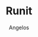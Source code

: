 ---
author: Angelos
title: Runit
year: 2004
image_url: /images/Runit.png
caption: Το Runit επικεντρώνεται στο να είναι μια μικρή, αρθρωτή και φορητή βάση κώδικα. Στο ρόλο init, το Runit χωρίζεται σε τρία στάδια εφάπαξ αρχικοποίηση, εποπτεία διεργασιών και διακοπή ή επανεκκίνηση. Ενώ το πρώτο και το τρίτο στάδιο πρέπει να προσαρμόζονται στο συγκεκριμένο λειτουργικό σύστημα στο οποίο εκτελούνται, το δεύτερο στάδιο είναι φορητό σε όλα τα συμβατά με το POSIX λειτουργικά συστήματα. Τα 3 στάδια μπορούν να ρυθμιστούν μέσω 3 εκτελέσιμων αρχείων (συνήθως πρόκειται για σενάρια κελύφους) που ονομάζονται αντίστοιχα 1, 2 και 3. Το στάδιο 2 συνήθως καλεί ένα δυαδικό αρχείο με το όνομα runsvdir, το οποίο είναι η διαδικασία που είναι υπεύθυνη για την παγκόσμια διαχείριση των δαίμων για κάθε δαίμονα που βρίσκει σε ένα φάκελο που του περνάει ως όρισμα, στη συνέχεια γεννάει ένα ξεχωριστό watchdog, κάθε ένα από αυτά ξεκινάει έναν δαίμονα (και μια υπηρεσία καταγραφής που τελικά συνδέεται με αυτόν) και τον επανεκκινεί αν πεθάνει. Σε περίπτωση προσθήκης ή αφαίρεσης ενός δαίμονα, σκοτώνει το watchdog ή εκκινεί ένα νέο. Εκτελέσιμα αρχεία με συγκεκριμένα ονόματα χρησιμοποιούνται για να περιγράψουν τις διάφορες φάσεις της ζωής του δαίμονα (run, check, finish, ...), μπορεί να υποκλέψει τα σήματα που αποστέλλονται και να εκτελέσει συγκεκριμένα σενάρια αν υπάρχουν, και δημιουργούνται ονομαστικές σωλήνες για να εκθέσουν διεπαφές για τον έλεγχο του δαίμονα.
license_url: https://creativecommons.org/licenses/by-sa/4.0/
license_text: creative commons
categories:
  - Τεχνολογία
tags:
  - Linux
  - Operating Systems
---
